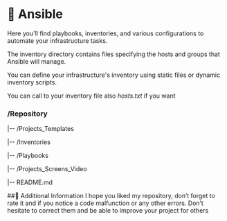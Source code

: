 # 🔧 Ansible
Here you'll find playbooks, inventories, and various configurations to automate your infrastructure tasks.

The inventory directory contains files specifying the hosts and groups that Ansible will manage. 

You can define your infrastructure's inventory using static files or dynamic inventory scripts.

You can call to your inventory file also *hosts.txt* if you want

### /Repository

 |-- /Projects_Templates

 |-- /Inventories
       
 |-- /Playbooks
       
 |-- /Projects_Screens_Video
       
 |-- README.md

##📢 Additional Information
I hope you liked my repository, don’t forget to rate it and if you notice a code malfunction or any other errors. Don’t hesitate to correct them and be able to improve your project for others
